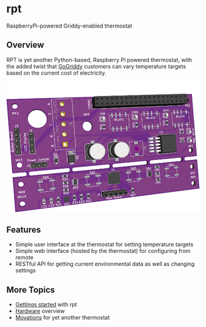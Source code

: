 # rpt

RaspberryPi-powered Griddy-enabled thermostat

## Overview

RPT is yet another Python-based, Raspberry Pi powered thermostat, with the added twist that [GoGriddy](https://www.gogriddy.com/) customers can vary temperature targets based on the current cost of electricity.

![RPT board v1.0 rendering](docs/images/board_v4.png)

## Features

* Simple user interface at the thermostat for setting temperature targets
* Simple web interface (hosted by the thermostat) for configuring from remote
* RESTful API for getting current environmental data as well as changing settings

## More Topics

* [Gettings started](docs/setup.md) with rpt
* [Hardware](docs/hardware.md) overview
* [Movations](docs/motivation.md) for yet another thermostat
